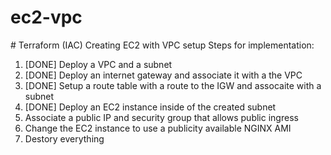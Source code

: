 # ec2-vpc
# Terraform (IAC) Creating EC2 with VPC setup
Steps for implementation: 

1. [DONE] Deploy a VPC and a subnet 
2. [DONE] Deploy an internet gateway and associate it with a the VPC
3. [DONE] Setup a route table with a route to the IGW and assocaite with a subnet
4. [DONE] Deploy an EC2 instance inside of the created subnet 
5. Associate a public IP and security group that allows public ingress
6. Change the EC2 instance to use a publicity available NGINX AMI
7. Destory everything

